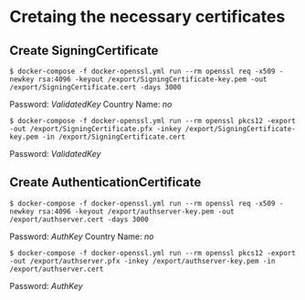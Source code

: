 # Cretaing the necessary certificates

## Create SigningCertificate

	$ docker-compose -f docker-openssl.yml run --rm openssl req -x509 -newkey rsa:4096 -keyout /export/SigningCertificate-key.pem -out /export/SigningCertificate.cert -days 3000

Password: *ValidatedKey*
Country Name: *no*

	$ docker-compose -f docker-openssl.yml run --rm openssl pkcs12 -export -out /export/SigningCertificate.pfx -inkey /export/SigningCertificate-key.pem -in /export/SigningCertificate.cert

Password: *ValidatedKey*

## Create AuthenticationCertificate

	$ docker-compose -f docker-openssl.yml run --rm openssl req -x509 -newkey rsa:4096 -keyout /export/authserver-key.pem -out /export/authserver.cert -days 3000

Password: *AuthKey*
Country Name: *no*

	$ docker-compose -f docker-openssl.yml run --rm openssl pkcs12 -export -out /export/authserver.pfx -inkey /export/authserver-key.pem -in /export/authserver.cert

Password: *AuthKey*

